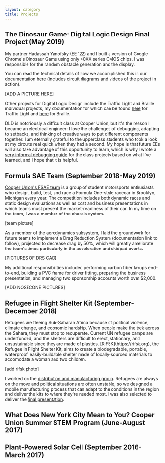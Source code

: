 ```yaml
---
layout: category
title: Projects
---
```


<h2>The Dinosaur Game: Digital Logic Design Final Project (May 
2019)</h2>

My partner Hadassah Yanofsky (EE '22) and I built a version of Google Chrome's Dinosaur Game using only 40XX series CMOS chips. I was responsible for the random obstacle generation and the display.

You can read the technical details of how we accomplished this in our documentation [here](https://docs.google.com/document/d/1f7AopN-quus8UlS3rx4m_0wKX9mxa_iP11Y8uOVm4rU/edit?usp=sharing) (includes circuit diagrams and videos of the project in action). 

[ADD A PICTURE HERE]

Other projects for Digital Logic Design include the Traffic Light and Braille individual projects, my documentation for which can be found [here](https://docs.google.com/document/d/1mU8ysq5N06wHEdOlbwmxjcJd6YPX3huf1eCUNwub21E/edit?usp=sharing) for Traffic Light and [here](https://docs.google.com/document/d/10a4otYoUxSXOOWUxVkir43FO-LzfDG4o3zMiSYjK4KY/edit?usp=sharing) for Braille.

DLD is notoriously a difficult class at Cooper Union, but it's the reason I became an electrical engineer: I love the challenges of debugging, adapting to setbacks, and thinking of creative ways to put different components together. I am eternally grateful to the upperclass students who took a look at my circuits real quick when they had a second. My hope is that future EEs will also take advantage of this opportunity to learn, which is why I wrote a [very informal debugging guide](https://docs.google.com/document/d/1jchooMjtJD4IQuMNcmuCUVm8EsrD7xMd4JpCYZS4_pU/edit?usp=sharing) for the class projects based on what I've learned, and I hope that it is helpful.

<h2>Formula SAE Team (September 2018-May 2019)</h2>

[Cooper Union's FSAE team](http://fsae.cooper.edu) is a group of student motorsports enthusiasts who design, build, test, and race a Formula One-style racecar in Brooklyn, Michigan every year. The competition includes both dynamic races and static design evaluations as well as cost and business presentations in which teams must present the market-readiness of their car. In my time on the team, I was a member of the chassis system. 

[team picture]

As a member of the aerodynamics subsystem, I laid the groundwork for future teams to implement a Drag Reduction System (documentation link to follow), projected to decrease drag by 50%, which will greatly ameliorate the team's times particularly in the acceleration and skidpad events.

[PICTURES OF DRS CAD]

My additional responsibilities included performing carbon fiber layups end-to-end, building a PVC frame for driver fitting, preparing the business presentation, and managing two sponsorship accounts worth over $2,000.

[ADD NOSECONE PICTURES]

<h2>Refugee in Flight Shelter Kit (September-December 2018)</h2>
Refugees are fleeing Sub-Saharan Africa because of political violence, climate change, and economic hardship. When people make the trek across the Sahara, they must stop to recuperate. Current UN refugee camps are underfunded, and the shelters are difficult to erect, stationary, and unsustainable since they are made of plastics. [RiFSK](https://rifsk.org), the Refugee in Flight Shelter Kit, aims to create a biodegradable, portable, waterproof, easily-buildable shelter made of locally-sourced materials to accomodate a woman and two children.

[add rifsk photo]

I worked on the [distribution and manufacturing group](https://docs.google.com/document/d/1nLI4qcUVZ-68dS0TsVXtv8S5MznLuZRTQDaR6OBwhnM/edit?usp=sharing). Refugees are always on the move and political situations are often unstable, so we designed a mobile manufacturing process that can adapt to the conditions in the region and deliver the kits to where they're needed most. I was also selected to deliver the [final presentation](https://drive.google.com/file/d/1WWTOWlHdal7Qbpx91u0PdlKRPthh0lSZ/view?usp=sharing).

<h2>What Does New York City Mean to You? Cooper Union Summer STEM 
Program (June-August 2017) </h2>

<h2>Plant-Powered Solar Cell (September 2016-March 2017)</h2>

